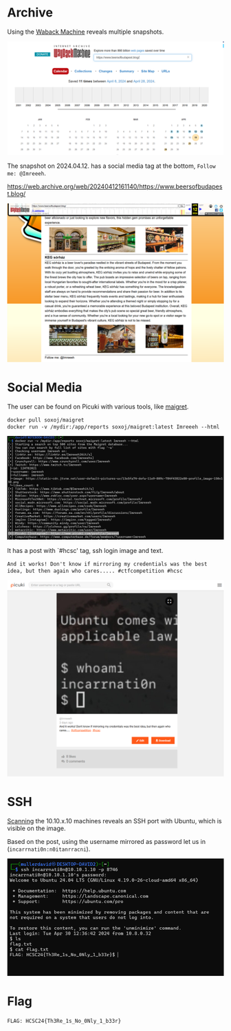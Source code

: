 # Archive

Using the [Waback Machine](https://web.archive.org/) reveals multiple snapshots.

![](screenshots/5.png)

The snapshot on 2024.04.12. has a social media tag at the bottom, `Follow me: @Imreeeh`.

<https://web.archive.org/web/20240412161140/https://www.beersofbudapest.blog/>


![](screenshots/4.png)


# Social Media

The user can be found on Picuki with various tools, like [maigret](https://github.com/soxoj/maigret/).

```
docker pull soxoj/maigret
docker run -v /mydir:/app/reports soxoj/maigret:latest Imreeeh --html
```

![](screenshots/1.png)

It has a post with `#hcsc' tag, ssh login image and text.

```
And it works! Don't know if mirroring my credentials was the best idea, but then again who cares..... #ctfcompetition #hcsc
```

![](screenshots/2.png)

# SSH

[Scanning](../Scans/WRITEUP.md) the 10.10.x.10 machines reveals an SSH port with Ubuntu, which is visible on the image.

Based on the post, using the username mirrored as password let us in (`incarrnati0n:n0itanrracni`).

![](screenshots/3.png)

# Flag

`FLAG: HCSC24{Th3Re_1s_No_0Nly_1_b33r}`